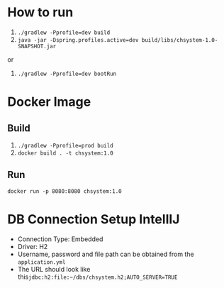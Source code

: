 # How to run

1. `./gradlew -Pprofile=dev build`
1. `java -jar -Dspring.profiles.active=dev build/libs/chsystem-1.0-SNAPSHOT.jar`

or

1. `./gradlew -Pprofile=dev bootRun`

# Docker Image

## Build

1. `./gradlew -Pprofile=prod build`
1. `docker build . -t chsystem:1.0`

## Run

`docker run -p 8080:8080 chsystem:1.0`

# DB Connection Setup IntellIJ

* Connection Type: Embedded
* Driver: H2
* Username, password and file path can be obtained from the `application.yml`
* The URL should look like this`jdbc:h2:file:~/dbs/chsystem.h2;AUTO_SERVER=TRUE`
